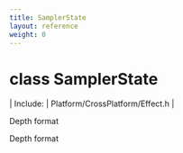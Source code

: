 ```yaml
---
title: SamplerState
layout: reference
weight: 0
---
```

class SamplerState
===

| Include: | Platform/CrossPlatform/Effect.h |

Depth format
  



Depth format
  

